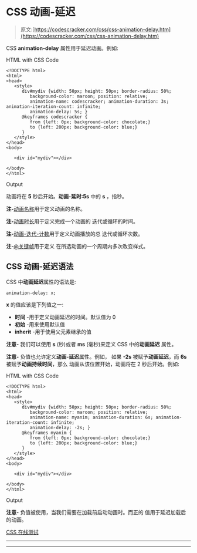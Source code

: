 # CSS 动画-延迟

> 原文:[https://codescracker.com/css/css-animation-delay.htm](https://codescracker.com/css/css-animation-delay.htm)

CSS **animation-delay** 属性用于延迟动画。例如:

HTML with CSS Code

```
<!DOCTYPE html>
<html>
<head>
   <style>
      div#mydiv {width: 50px; height: 50px; border-radius: 50%;
         background-color: maroon; position: relative;
         animation-name: codescracker; animation-duration: 3s; animation-iteration-count: infinite;
         animation-delay: 5s; }
      @keyframes codescracker {
         from {left: 0px; background-color: chocolate;}
         to {left: 200px; background-color: blue;}
      }
   </style>
</head>
<body>

   <div id="mydiv"></div>

</body>
</html>
```

Output

动画将在 **5** 秒后开始。**动画-延时:5s** 中的 **s** ，指秒。

**注-**[动画名称](/css/css-animation-name.htm)用于定义动画的名称。

**注-**[动画时长](/css/css-animation-duration.htm)用于定义完成一个动画的 迭代或循环的时间。

**注-**[动画-迭代-计数](/css/css-animation-iteration-count.htm)用于定义动画播放的总 迭代或循环次数。

**注-**[@关键帧](/css/css-keyframes.htm)用于定义 在所选动画的一个周期内多次改变样式。

## CSS 动画-延迟语法

CSS 中**动画延迟**属性的语法是:

```
animation-delay: x;
```

**x** 的值应该是下列值之一:

*   **时间** -用于定义动画延迟的时间。默认值为 0
*   **初始** -用来使用默认值
*   **inherit** -用于使用父元素继承的值

**注意-** 我们可以使用 **s** (秒)或者 **ms** (毫秒)来定义 CSS 中的**动画延迟** 属性。

**注意-** 负值也允许定义**动画-延迟**属性。例如， 如果 **-2s** 被赋予**动画延迟**，而 **6s** 被赋予**动画持续时间**，那么 动画从该位置开始，动画将在 2 秒后开始。例如:

HTML with CSS Code

```
<!DOCTYPE html>
<html>
<head>
   <style>
      div#mydiv {width: 50px; height: 50px; border-radius: 50%;
         background-color: maroon; position: relative;
         animation-name: myanim; animation-duration: 6s; animation-iteration-count: infinite;
         animation-delay: -2s; }
      @keyframes myanim {
         from {left: 0px; background-color: chocolate;}
         to {left: 200px; background-color: blue;}
      }
   </style>
</head>
<body>

   <div id="mydiv"></div>

</body>
</html>
```

Output

**注意-** 负值被使用，当我们需要在加载前启动动画时。而正的 值用于延迟加载后的动画。

[CSS 在线测试](/exam/showtest.php?subid=5)

* * *

* * *